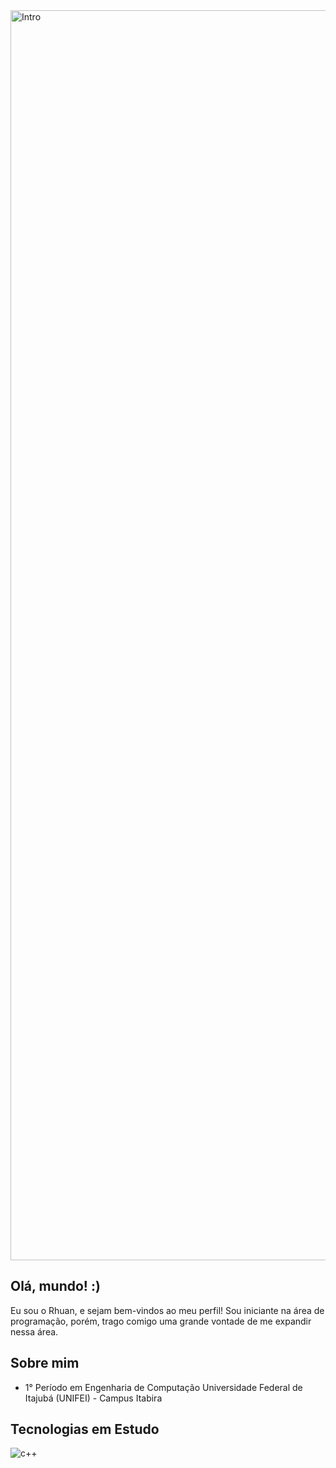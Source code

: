 <img alignt="center" alt="Intro" src="https://64.media.tumblr.com/d6ee88a6a19254fb047017d48c1a77bb/07c6e7ee53a2a9e6-33/s1280x1920/3bb5d87f40d10aefd0c00073a76bb943b6568d29.gifv" width="2000">

## Olá, mundo! :)
  Eu sou o Rhuan, e sejam bem-vindos ao meu perfil! Sou iniciante na área de programação, porém, trago comigo uma grande vontade de me expandir nessa área.

## Sobre mim
-  1° Período em Engenharia de Computação
 Universidade Federal de Itajubá (UNIFEI) - Campus  Itabira


## Tecnologias em Estudo
<img alignt="center" alt="c++" src="https://img.shields.io/badge/C%2B%2B-00599C?style=for-the-badge&logo=c%2B%2B&logoColor=white">
